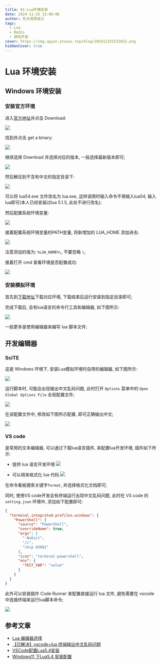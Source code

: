 ```yaml
---
title: 01-Lua环境安装
date: 2024-11-25 15:00:06
author: 花木凋零成兰
tags: 
  - Lua
  - Redis
  - 游戏开发
cover: https://img.upyun.ytazwc.top/blog/202411251533652.png
hiddenCover: true
---
```


# Lua 环境安装

## Windows 环境安装

### 安装官方环境

进入[官方地址](https://www.lua.org/)并点击 Download: 

![](https://img.upyun.ytazwc.top/blog/202411281212502.png)

找到并点击 get a binary:

![](https://img.upyun.ytazwc.top/blog/202411281213927.png)

继续选择 Download 并选择对应的版本, 一般选择最新版本即可;

![](https://img.upyun.ytazwc.top/blog/202411281214636.png)

然后解压到不含有中文的指定目录下:

![](https://img.upyun.ytazwc.top/blog/202411281215372.png)

可以将 lua54.exe 文件改名为 lua.exe, 这样调用时输入命令不用输入lua54, 输入lua即可(本人已经安装过lua 5.1.5, 此处不进行改名); 

然后配置系统环境变量:

![](https://img.upyun.ytazwc.top/blog/202411281217640.png)

接着配置系统环境变量的PATH变量, 将新增加的 LUA_HOME 添加进去:

![](https://img.upyun.ytazwc.top/blog/202411281218617.png)

注意添加的值为: `%LUA_HOME%\`, 不要忽略 `\`;

接着打开 cmd 查看环境是否配置成功:

![](https://img.upyun.ytazwc.top/blog/202411281220222.png)

### 安装模拟环境

首先到[下载地址](https://github.com/rjpcomputing/luaforwindows/releases/tag/v5.1.5-52)下载对应环境, 下载结束后运行安装到指定目录即可;

完成下载后, 会有lua语言的命令行工具和编辑器, 如下图所示:

![](https://img.upyun.ytazwc.top/blog/202411251533652.png)

一般更多是使用编辑器来编写 lua 脚本文件;

## 开发编辑器

### SciTE

这是 Windows 环境下, 安装Lua模拟环境时自带的编辑器, 如下图所示:

![](https://img.upyun.ytazwc.top/blog/202411251536617.png)

运行脚本时, 可能会出现输出中文乱码问题, 此时打开 `Options` 菜单中的 `Open Global Options File` 全局配置文件;

![](https://img.upyun.ytazwc.top/blog/202411251539314.png)

在该配置文件中, 修改如下图所示配置, 即可正确输出中文;

![](https://img.upyun.ytazwc.top/blog/202411251540979.png)

### VS code

是常用的文本编辑器, 可以通过下载lua语言插件, 来配置lua开发环境, 插件如下所示:

- 提供 lua 语言开发环境
![](https://img.upyun.ytazwc.top/blog/202411251542560.png)

- 可以用来格式化 lua 代码
![](https://img.upyun.ytazwc.top/blog/202411251543982.png)

在命令看板搜索关键字`format`, 并选择格式化文档即可;

同时, 使用VS code开发会有终端运行出现中文乱码问题, 此时在 VS code 的 `setting.json` 环境中, 添加如下配置即可:

```json
{
  "terminal.integrated.profiles.windows": {
    "PowerShell": {
      "source": "PowerShell",
      "overrideName": true,
      "args": [
        "-NoExit",
        "/c",
        "chcp 65001"
      ],
      "icon": "terminal-powershell",
      "env": {
        "TEST_VAR": "value"
      }
    }
  }
}
```

此外可以安装插件 Code Runner 来配置直接运行 lua 文件, 避免需要在 vscode 中连接终端来运行lua脚本命令;

![](https://img.upyun.ytazwc.top/blog/202411281339868.png)

## 参考文章

- [Lua 编辑器选择](https://www.kancloud.cn/gxlct008/openresty-best-practices-last/2245158)
- [【已解决】vscode+lua 终端输出中文乱码问题](https://blog.csdn.net/weixin_43206271/article/details/138709102?spm=1001.2101.3001.6650.3&utm_medium=distribute.pc_relevant.none-task-blog-2%7Edefault%7EBlogCommendFromBaidu%7ERate-3-138709102-blog-138059011.235%5Ev43%5Epc_blog_bottom_relevance_base2&depth_1-utm_source=distribute.pc_relevant.none-task-blog-2%7Edefault%7EBlogCommendFromBaidu%7ERate-3-138709102-blog-138059011.235%5Ev43%5Epc_blog_bottom_relevance_base2&utm_relevant_index=6)
- [VSCode配置Lua5.4安装](https://blog.csdn.net/m0_53292003/article/details/139182436)
- [Windows11 下Lua5.4 安装配置](https://blog.csdn.net/weixin_44766268/article/details/128736520)